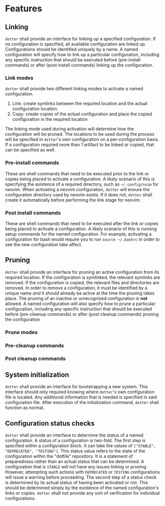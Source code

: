 # Features

## Linking

`dotter` shall provide an interface for linking up a specified configuration. If no configuration is specified, all available configuration are linked up. Configurations should be identified uniquely by a name. A named configuration will specify how to link up a particular configuration, including any specific instruction that should be executed before (pre-install commands) or after (post install commands) linking up the configuration.

### Link modes

`dotter` shall provide two different linking modes to activate a named configuration.

1) Link: create symlinks between the required location and the actual configuration location.
2) Copy: create copies of the actual configuration and place the copied configuration in the required location

The linking mode used during activation will determine how the configuration will be pruned. The locations to be used during the process will be specified in `dotter`'s own configuration on a per-configuration basis. If a configuration required more than 1 artifact to be linked or copied, that can be specified as well.

### Pre-install commands

These are shell commands that need to be executed prior to the link or copies being placed to activate a configuration. A likely scenario of this is specifying the existence of a required directory, such as `~/.config/nvim` for neovim. When activating a neovim configuration, `dotter` will ensure the configuration directory used by neovim exists. If it does not, `dotter` shall create it automatically before performing the link stage for neovim.

### Post install commands

These are shell commands that need to be executed after the link or copies being placed to activate a configuration. A likely scenario of this is running setup commands for the named configuration. For example, activating a configuration for bash would require you to run `source ~/.bashrc` in order to see the new configuration take affect.

## Pruning

`dotter` shall provide an interface for pruning an active configuration from its required location. If the configuration is symlinked, the relevant symlinks are removed. If the configuration is copied, the relevant files and directories are removed. In order to remove a configuration, it must be identified by a unique name *and* it should already be active at the time the pruning takes place. The pruning of an inactive or unrecognized configuration is **not** allowed. A named configuration will also specify how to prune a particular configuration, including any specific instruction that should be executed before (pre-cleanup commands) or after (post cleanup commands) pruning the configuration

### Prune modes

### Pre-cleanup commands

### Post cleanup commands

## System initialization

`dotter` shall provide an interface for bootstrapping a new system. This interface should only required knowing where `dotter`'s own configuration file is located. Any additional information that is needed is specified in said configuration file. After execution of the initialization command, `dotter` shall function as normal.

## Configuration status checks

`dotter` shall provide an interface to determine the status of a named configuration. A status of a configuration is two-fold. The first step is specified within a configuration block. It can take the values of `["STABLE", "DEPRECATED", "TESTING"]`. This status value refers to the state of the configuration within the "dotfile" repository. It is a statement of preparedness rather than an actual status that can be determined. A configuration that is `STABLE` will not have any issues linking or pruning. However, attempting such actions with `DEPRECATED` or `TESTING` configurations will issue a warning before proceeding. The second step of a status check is determined by its actual status of having been activated or not. This should be determined simply by the existence of the named configuration's links or copies. `dotter` shall not provide any sort of verification for individual configurations.
